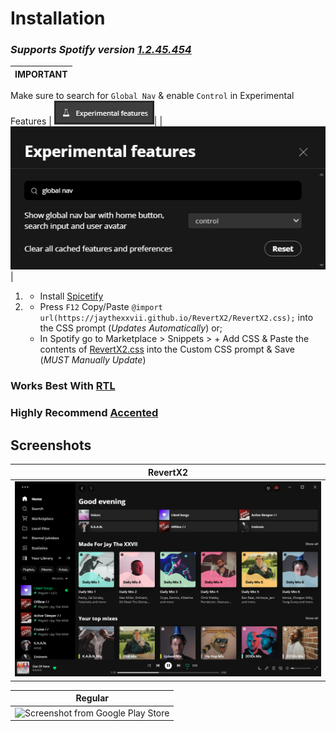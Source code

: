 # Installation
### *Supports Spotify version [1.2.45.454](https://docs.google.com/spreadsheets/d/1wztO1L4zvNykBRw7X4jxP8pvo11oQjT0O5DvZ_-S4Ok/edit?pli=1&gid=803394557#gid=803394557a)*
|IMPORTANT|
|:---:|
Make sure to search for `Global Nav` & enable `Control` in Experimental Features
| ![Experimental Features](https://raw.githubusercontent.com/JayTheXXVII/jaythexxvii.github.io/main/Assets/Spicetify/Experimental_Features.png)| 
|![Global Nav](https://raw.githubusercontent.com/JayTheXXVII/jaythexxvii.github.io/main/Assets/Spicetify/Global_Nav_Setting.png)|

1. - Install [Spicetify](https://spicetify.app/)  
2. - Press `F12` Copy/Paste `@import url(https://jaythexxvii.github.io/RevertX2/RevertX2.css);` into the CSS prompt  (*Updates Automatically*) or;
   - In Spotify go to Marketplace > Snippets > + Add CSS & Paste the contents of [RevertX2.css](https://jaythexxvii.github.io/RevertX2/RevertX2.css) into the Custom CSS prompt & Save (*MUST Manually Update*)

###  Works Best With [RTL](https://github.com/JayTheXXVII/RTL)
### Highly Recommend [Accented](https://github.com/luximus-hunter/accented) 
## Screenshots

|RevertX2|
|---|
|![Screenshot of RevertX2](https://raw.githubusercontent.com/JayTheXXVII/jaythexxvii.github.io/main/Assets/RevertX2%20Preview%20Image.png)|


|Regular|
|---|
|![Screenshot from Google Play Store](https://play-lh.googleusercontent.com/kDXJ6XA2Cm47lzDCvvu6HNCu0PWmTwZKiY0ldCWrCgXGT3Ms-lbP_WN1v5vknspnLT15=w5120-h2880)|
